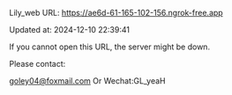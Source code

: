Lily_web URL: https://ae6d-61-165-102-156.ngrok-free.app

Updated at: 2024-12-10 22:39:41

If you cannot open this URL, the server might be down.

Please contact: 

goley04@foxmail.com Or Wechat:GL_yeaH